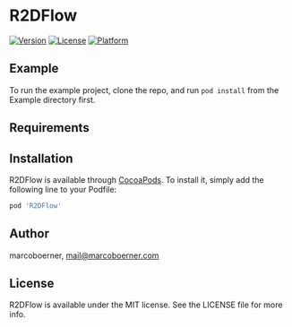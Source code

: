 # R2DFlow

[![Version](https://img.shields.io/cocoapods/v/R2DFlow.svg?style=flat)](https://cocoapods.org/pods/R2DFlow)
[![License](https://img.shields.io/cocoapods/l/R2DFlow.svg?style=flat)](https://cocoapods.org/pods/R2DFlow)
[![Platform](https://img.shields.io/cocoapods/p/R2DFlow.svg?style=flat)](https://cocoapods.org/pods/R2DFlow)

## Example

To run the example project, clone the repo, and run `pod install` from the Example directory first.

## Requirements

## Installation

R2DFlow is available through [CocoaPods](https://cocoapods.org). To install
it, simply add the following line to your Podfile:

```ruby
pod 'R2DFlow'
```

## Author

marcoboerner, mail@marcoboerner.com

## License

R2DFlow is available under the MIT license. See the LICENSE file for more info.
